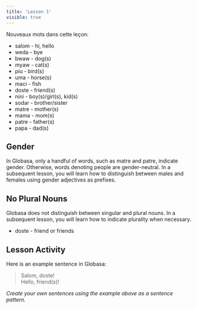 ```yaml
---
title: 'Lesson 1'
visible: true
---
```


Nouveaux mots dans cette leçon:

* salom - hi, hello
* weda - bye
* bwaw - dog(s) 
* myaw - cat(s)
* piu - bird(s)
* uma - horse(s)
* maci - fish
* doste - friend(s)
* nini - boy(s)/girl(s), kid(s)
* sodar - brother/sister
* matre - mother(s)
* mama - mom(s)
* patre - father(s)
* papa - dad(s)

## Gender

In Globasa, only a handful of words, such as matre and patre, indicate gender. Otherwise, words denoting people are gender-neutral. In a subsequent lesson, you will learn how to distinguish between males and females using gender adjectives as prefixes. 
 
## No Plural Nouns

Globasa does not distinguish between singular and plural nouns. In a subsequent lesson, you will learn how to indicate plurality when necessary. 

* doste - friend or friends

## Lesson Activity

Here is an example sentence in Globasa:

> Salom, doste!   
> Hello, friend(s)!

_Create your own sentences using the example above as a sentence pattern._
